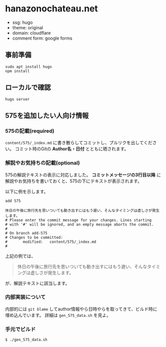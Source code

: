 # hanazonochateau.net

- ssg: hugo
- theme: original
- domain: cloudflare
- comment form: google forms

## 事前準備

```
sudo apt install hugo
npm install
```

## ローカルで確認

```
hugo server
```

## 575を追加したい人向け情報

### 575の記載(required)

`content/575/_index.md` に書き散らしてコミットし、プルリクを出してください。
コミット時のGitの **Author名・日付** とともに晒されます。

### 解説やお気持ちの記載(optional)

575の解説テキストの表示に対応しました。
**コミットメッセージの3行目以降** に解説やお気持ちを書いておくと、575の下にテキストが表示されます。

以下に例を示します。

```
add 575

休日の午後に旅行先を思いついても動き出すにはもう遅い、そんなタイミングは虚しさが発生します。
# Please enter the commit message for your changes. Lines starting
# with '#' will be ignored, and an empty message aborts the commit.
#
# On branch add-575
# Changes to be committed:
#       modified:   content/575/_index.md
#
```

上記の例では、

> 休日の午後に旅行先を思いついても動き出すにはもう遅い、そんなタイミングは虚しさが発生します。

が、解説テキストに該当します。

### 内部実装について

内部的には `git blame` してauthor情報やら日時やらを取ってきて、ビルド時に埋め込んでいます。
詳細は `gen_575_data.sh` を見よ。

### 手元でビルド

```sh
$ ./gen_575_data.sh
```
